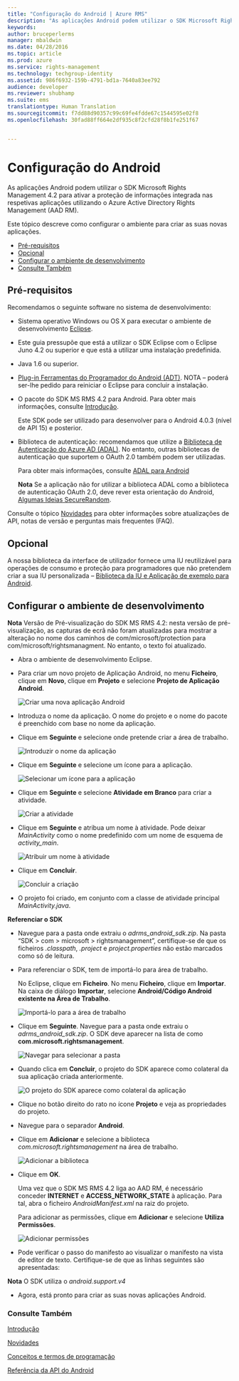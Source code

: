 ```yaml
---
title: "Configuração do Android | Azure RMS"
description: "As aplicações Android podem utilizar o SDK Microsoft Rights Management 4.2 para ativar a proteção de informações integrada nas respetivas aplicações."
keywords: 
author: bruceperlerms
manager: mbaldwin
ms.date: 04/28/2016
ms.topic: article
ms.prod: azure
ms.service: rights-management
ms.technology: techgroup-identity
ms.assetid: 986f6932-159b-4791-bd1a-7640a83ee792
audience: developer
ms.reviewer: shubhamp
ms.suite: ems
translationtype: Human Translation
ms.sourcegitcommit: f7dd88d90357c99c69fe4fdde67c1544595e02f8
ms.openlocfilehash: 30fad88ff664e2df935c8f2cfd28f8b1fe251f67


---
```


# Configuração do Android

As aplicações Android podem utilizar o SDK Microsoft Rights Management 4.2 para ativar a proteção de informações integrada nas respetivas aplicações utilizando o Azure Active Directory Rights Management (AAD RM).

Este tópico descreve como configurar o ambiente para criar as suas novas aplicações.

-   [Pré-requisitos](#prerequisites)
-   [Opcional](#optional)
-   [Configurar o ambiente de desenvolvimento](#configuring_your_development_environment_)
-   [Consulte Também](#see_also)

## Pré-requisitos

Recomendamos o seguinte software no sistema de desenvolvimento:

-   Sistema operativo Windows ou OS X para executar o ambiente de desenvolvimento [Eclipse](http://www.oracle.com/technetwork/java/javase/downloads/jre7-downloads-1880261.html).
-   Este guia pressupõe que está a utilizar o SDK Eclipse com o Eclipse Juno 4.2 ou superior e que está a utilizar uma instalação predefinida.
-   Java 1.6 ou superior.
-   [Plug-in Ferramentas do Programador do Android (ADT)](http://developer.android.com/sdk/installing/index.html). NOTA – poderá ser-lhe pedido para reiniciar o Eclipse para concluir a instalação.

     

-   O pacote do SDK MS RMS 4.2 para Android. Para obter mais informações, consulte [Introdução](get-started.md).

    Este SDK pode ser utilizado para desenvolver para o Android 4.0.3 (nível de API 15) e posterior.

-   Biblioteca de autenticação: recomendamos que utilize a [Biblioteca de Autenticação do Azure AD (ADAL)](https://msdn.microsoft.com/library/jj573266.aspx). No entanto, outras bibliotecas de autenticação que suportem o OAuth 2.0 também podem ser utilizadas.

    Para obter mais informações, consulte [ADAL para Android](https://github.com/MSOpenTech/azure-activedirectory-library-for-android)

    **Nota** Se a aplicação não for utilizar a biblioteca ADAL como a biblioteca de autenticação OAuth 2.0, deve rever esta orientação do Android, [Algumas Ideias SecureRandom](http://android-developers.blogspot.com/2013/08/some-securerandom-thoughts.html).

     

Consulte o tópico [Novidades](release-notes.md) para obter informações sobre atualizações de API, notas de versão e perguntas mais frequentes (FAQ).

## Opcional

A nossa biblioteca da interface de utilizador fornece uma IU reutilizável para operações de consumo e proteção para programadores que não pretendem criar a sua IU personalizada – [Biblioteca da IU e Aplicação de exemplo para Android](https://github.com/AzureAD/rms-sdk-ui-for-android).

## Configurar o ambiente de desenvolvimento

**Nota** Versão de  Pré-visualização do SDK MS RMS 4.2: nesta versão de pré-visualização, as capturas de ecrã não foram atualizadas para mostrar a alteração no nome dos caminhos de com/microsoft/protection para com/microsoft/rightsmanagment. No entanto, o texto foi atualizado.

 
-   Abra o ambiente de desenvolvimento Eclipse.
-   Para criar um novo projeto de Aplicação Android, no menu **Ficheiro**, clique em **Novo**, clique em **Projeto** e selecione **Projeto de Aplicação Android**.

    ![Criar uma nova aplicação Android](../media/Android-setup-01c.png)

-   Introduza o nome da aplicação. O nome do projeto e o nome do pacote é preenchido com base no nome da aplicação.
-   Clique em **Seguinte** e selecione onde pretende criar a área de trabalho.

    ![Introduzir o nome da aplicação](../media/Android-setup-02a.jpg)

-   Clique em **Seguinte** e selecione um ícone para a aplicação.

    ![Selecionar um ícone para a aplicação](../media/Android-setup-03.png)

-   Clique em **Seguinte** e selecione **Atividade em Branco** para criar a atividade.

    ![Criar a atividade](../media/Android-setup-04.png)

-   Clique em **Seguinte** e atribua um nome à atividade. Pode deixar *MainActivity* como o nome predefinido com um nome de esquema de *activity\_main*.

    ![Atribuir um nome à atividade](../media/Android-setup-05a.jpg)

-   Clique em **Concluir**.

    ![Concluir a criação](../media/Android-setup-06.jpg)

-   O projeto foi criado, em conjunto com a classe de atividade principal *MainActivity.java*.

**Referenciar o SDK**

-   Navegue para a pasta onde extraiu o *adrms\_android\_sdk.zip*. Na pasta “SDK > com > microsoft > rightsmanagement”, certifique-se de que os ficheiros *.classpath*, *.project* e *project.properties* não estão marcados como só de leitura.
-   Para referenciar o SDK, tem de importá-lo para área de trabalho.

    No Eclipse, clique em **Ficheiro**. No menu **Ficheiro**, clique em **Importar**. Na caixa de diálogo **Importar**, selecione **Android/Código Android existente na Área de Trabalho**.

    ![Importá-lo para a área de trabalho](../media/Android-setup-07.png)

-   Clique em **Seguinte**. Navegue para a pasta onde extraiu o *adrms\_android\_sdk.zip*. O SDK deve aparecer na lista de como **com.microsoft.rightsmanagement**.

    ![Navegar para selecionar a pasta](../media/Android-setup-08c.jpg)

-   Quando clica em **Concluir**, o projeto do SDK aparece como colateral da sua aplicação criada anteriormente.

    ![O projeto do SDK aparece como colateral da aplicação](../media/Android-setup-09.jpg)

-   Clique no botão direito do rato no ícone **Projeto** e veja as propriedades do projeto.
-   Navegue para o separador **Android**.
-   Clique em **Adicionar** e selecione a biblioteca *com.microsoft.rightsmanagement* na área de trabalho.

    ![Adicionar a biblioteca](../media/Android-setup-10b.jpg)

-   Clique em **OK**.

    Uma vez que o SDK MS RMS 4.2 liga ao AAD RM, é necessário conceder **INTERNET** e **ACCESS\_NETWORK\_STATE** à aplicação. Para tal, abra o ficheiro *AndroidManifest.xml* na raiz do projeto.

    Para adicionar as permissões, clique em **Adicionar** e selecione **Utiliza Permissões**.

    ![Adicionar permissões](../media/Android-setup-11d.jpg)

-   Pode verificar o passo do manifesto ao visualizar o manifesto na vista de editor de texto. Certifique-se de que as linhas seguintes são apresentadas:


    <uses-sdk      android:minSdkVersion="15"      android:targetSdkVersion="19"/> <uses-permission android:name="android.permission.INTERNET"/> <uses-permission android:name="android.permission.ACCESS_NETWORK_STATE"/> <uses-permission/>


**Nota** O SDK utiliza o *android.support.v4*

-   Agora, está pronto para criar as suas novas aplicações Android.

### Consulte Também

[Introdução](get-started.md)

[Novidades](release-notes.md)

[Conceitos e termos de programação](core-concepts.md)

[Referência da API do Android](android-namespaces.md)

 

 



<!--HONumber=Jul16_HO2-->



